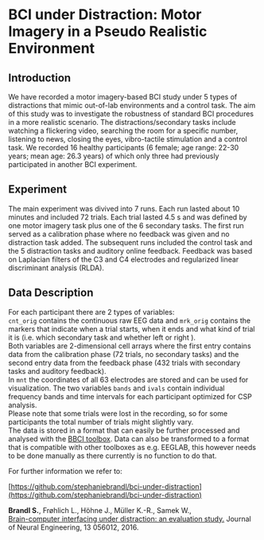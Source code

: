# BCI under Distraction: Motor Imagery in a Pseudo Realistic Environment


## Introduction
We have recorded a motor imagery-based BCI study under 5 types of distractions that mimic out-of-lab environments and a control task. The aim of this study was to investigate the robustness of standard BCI procedures in a more realistic scenario. The distractions/secondary tasks include watching a flickering video, searching the room for a specific number, listening to news, closing the eyes, vibro-tactile stimulation and a control task. We recorded 16 healthy participants (6 female; age range: 22-30 years; mean age: 26.3 years) of which only three had previously participated in another BCI experiment.

## Experiment
The main experiment was divived into 7 runs. Each run lasted about 10 minutes and included 72 trials. Each trial lasted 4.5 s and was defined by one motor imagery task plus one of the 6 secondary tasks. The first run served as a calibration phase where no feedback was given and no distraction task added. The subsequent runs included the control task and the 5 distraction tasks and auditory online feedback. Feedback was based on Laplacian filters of the C3 and C4 electrodes and regularized linear discriminant analysis (RLDA). 

## Data Description
For each participant there are 2 types of variables:  
``cnt_orig`` contains the continuous raw EEG data and ``mrk_orig`` contains the markers that indicate when a trial starts, when it ends and what kind of trial it is (i.e. which secondary task and whether left or right ).  
Both variables are 2-dimensional cell arrays where the first entry contains data from the calibration phase (72 trials, no secondary tasks) and the second entry data from the feedback phase (432 trials with secondary tasks and auditory feedback).  
In ``mnt`` the coordinates of all 63 electrodes are stored and can be used for visualization. The two variables ``bands`` and ``ivals`` contain individual frequency bands and time intervals for each participant optimized for CSP analysis.  
Please note that some trials were lost in the recording, so for some participants the total number of trials might slightly vary.  
The data is stored in a format that can easily be further processed and analysed with the [BBCI toolbox](https://github.com/bbci/bbci_public). Data can also be transformed to a format that is compatible with other toolboxes as e.g. EEGLAB, this however needs to be done manually as there currently is no function to do that.

For further information we refer to:  

[https://github.com/stephaniebrandl/bci-under-distraction](https://github.com/stephaniebrandl/bci-under-distraction)  

__Brandl S.__, Frøhlich L., Höhne J., Müller K.-R., Samek W.,  
[Brain-computer interfacing under distraction: an evaluation study.](https://iopscience.iop.org/article/10.1088/1741-2560/13/5/056012/meta)
Journal of Neural Engineering, 13 056012, 2016.